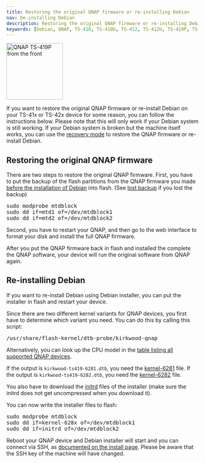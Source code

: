 ```yaml
---
title: Restoring the original QNAP firmware or re-installing Debian
nav: De-installing Debian
description: Restoring the original QNAP firmware or re-installing Debian on the QNAP TS-41x/TS-42x
keywords: [Debian, QNAP, TS-410, TS-410U, TS-412, TS-412U, TS-419P, TS-419U, TS-420, TS-421, original firmware]
---
```


<div class="right">
<img src = "../images/r_qnap_ts419p.jpg" class="border" alt="QNAP TS-419P from the front" width="148" height="148" />
</div>

If you want to restore the original QNAP firmware or re-install Debian on your TS-41x or TS-42x
device for some reason, you can follow the
instructions below.  Please note that this will only work if your Debian
system is still working.  If your Debian system is broken but the machine
itself works, you can use the <a href = "../recovery/">recovery mode</a> to
restore the QNAP firmware or re-install Debian.

<h2>Restoring the original QNAP firmware</h2>

There are two steps to restore the original QNAP firmware.  First, you have
to put the backup of the flash partitions from the QNAP firmware you made
<a href = "../unpack/">before the installation of Debian</a> into flash.
(See <a href = "../lost-backup/">lost backup</a> if you lost the backup</a>)

<div class="code">
<pre>
sudo modprobe mtdblock
sudo dd if=mtd1 of=/dev/mtdblock1
sudo dd if=mtd2 of=/dev/mtdblock2
</pre>
</div>

Second, you have to restart your QNAP, and then go to the web interface to
format your disk and install the full QNAP firmware.

After you put the QNAP firmware back in flash and installed the complete
the QNAP software, your device will run the original software from QNAP
again.

<h2 id="reinstall">Re-installing Debian</h2>

If you want to re-install Debian using Debian installer, you can put the
installer in flash and restart your device.

Since there are two different kernel variants for QNAP devices, you first
have to determine which variant you need.  You can do this by calling this
script:

<div class="code">
<pre>
/usr/share/flash-kernel/dtb-probe/kirkwood-qnap
</pre>
</div>

Alternatively, you can look up the CPU model in the [table listing all
supported QNAP devices](../../).

If the output is `kirkwood-ts419-6281.dtb`, you need the <a
href="http://archive.debian.org/debian/dists/buster/main/installer-armel/current/images/kirkwood/network-console/qnap/ts-41x/kernel-6281">kernel-6281</a>
file.  If the output is `kirkwood-ts419-6282.dtb`, you need the <a
href="http://archive.debian.org/debian/dists/buster/main/installer-armel/current/images/kirkwood/network-console/qnap/ts-41x/kernel-6282">kernel-6282</a>
file.

You also have to download the <a
href="http://archive.debian.org/debian/dists/buster/main/installer-armel/current/images/kirkwood/network-console/qnap/ts-41x/initrd">initrd</a>
files of the installer (make sure the initrd does not get uncompressed when
you download it).

You can now write the installer files to flash:

<div class="code">
<pre>
sudo modprobe mtdblock
sudo dd if=kernel-628<span class="input">x</span> of=/dev/mtdblock1
sudo dd if=initrd of=/dev/mtdblock2
</pre>
</div>

Reboot your QNAP device and Debian installer will start and you can connect
via SSH, as <a href="../install/#install">documented on the install
page</a>.  Please be aware that the SSH key of the machine will have
changed.


